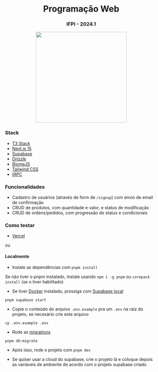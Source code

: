 
<div align="center">

  <h1>
    Programação Web
    <h3>IFPI - 2024.1</h3>
  </h>

  <img src="https://raw.githubusercontent.com/thejoaov/pweb-cadweb/refs/heads/main/public/logo-ifpi.png" width="300px">

</div>

### Stack
- [T3 Stack](https://create.t3.gg/)
- [Next.js 15](https://nextjs.org)
- [Supabase](https://supabase.com)
- [Drizzle](https://orm.drizzle.team)
- [BiomeJS](https://biomejs.dev/pt-br/)
- [Tailwind CSS](https://tailwindcss.com)
- [tRPC](https://trpc.io)

### Funcionalidades
- Cadastro de usuários (através de form de `/signup`) com envio de email de confirmação
- CRUD de produtos, com quantidade e valor, e status de modificação
- CRUD de ordens/pedidos, com progressão de status e condicionais

### Como testar
- [Vercel](https://pweb-cadweb.vercel.app)

ou

#### Localmente
- Instale as dependências com
`pnpm install`

Se não tiver o pnpm instalado, instale usando `npm i -g pnpm` ou `corepack install` (se o tiver habilitado)

- Se tiver [Docker](https://docker.io) instalado, prossiga com [Supabase local](https://supabase.com/docs/guides/local-development)

`pnpm supabase start`

- Copie o conteúdo do arquivo `.env.example` pra um `.env` na raiz do projeto, se necesário crie este arquivo

`cp .env.example .env`

- Rode as [migrations](https://orm.drizzle.team/docs/kit-overview)

`pnpm db:migrate`

- Após isso, rode o projeto com `pnpm dev`

- Se quiser usar a cloud do supabase, crie o projeto lá e coloque depois as variáveis de ambiente de acordo com o projeto supabase criado.
